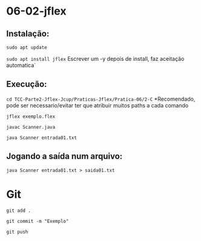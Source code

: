 # 06-02-jflex

## Instalação:
`sudo apt update`

`sudo apt install jflex` Escrever um -y depois de install, faz aceitação automatica`

## Execução:

`cd TCC-Parte2-Jflex-Jcup/Praticas-Jflex/Pratica-06/2-C` *Recomendado, pode ser necessario/evitar ter que atribuir muitos paths a cada comando

`jflex exemplo.flex`

`javac Scanner.java`

`java Scanner entrada01.txt`

## Jogando a saída num arquivo:

`java Scanner entrada01.txt > saida01.txt`

# Git
`git add .`

`git commit -m "Exemplo"`

`git push`